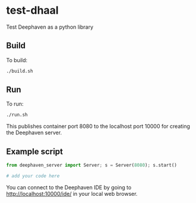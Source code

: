 # test-dhaal
Test Deephaven as a python library

## Build

To build:

```bash
./build.sh
```

## Run

To run:

```bash
./run.sh
```

This publishes container port 8080 to the localhost port 10000 for creating the Deephaven server.

## Example script

```python
from deephaven_server import Server; s = Server(8080); s.start()

# add your code here
```

You can connect to the Deephaven IDE by going to [http://localhost:10000/ide/](http://localhost:10000/ide/) in your local web browser.






